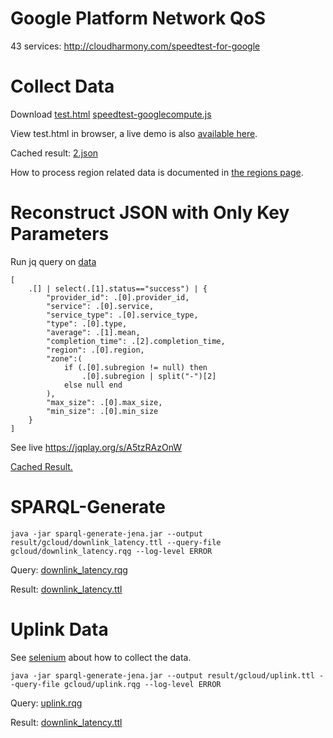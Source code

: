 # Google Platform Network QoS
43 services: http://cloudharmony.com/speedtest-for-google

# Collect Data
Download [test.html](test.html) [speedtest-googlecompute.js](speedtest-googlecompute.js) 

View test.html in browser, a live demo is also [available here](https://miranda-zhang.github.io/cloud-computing-schema/cloudharmony/google/test.html).

Cached result: [2.json](data/2.json)

How to process region related data is documented in  [the regions page](../../gcloud/region.md#cloudHarmony-data).

# Reconstruct JSON with Only Key Parameters
Run jq query on [data](#collect-data)
```
[
    .[] | select(.[1].status=="success") | {
        "provider_id": .[0].provider_id,
        "service": .[0].service,
        "service_type": .[0].service_type,
        "type": .[0].type,
        "average": .[1].mean,
        "completion_time": .[2].completion_time,
        "region": .[0].region,
        "zone":(
            if (.[0].subregion != null) then
                .[0].subregion | split("-")[2] 
            else null end
        ),
        "max_size": .[0].max_size,
        "min_size": .[0].min_size
    }
]
```
See live https://jqplay.org/s/A5tzRAzOnW

[Cached Result.](../../jq/gcloud/downlink_latency.json)

# SPARQL-Generate
```
java -jar sparql-generate-jena.jar --output result/gcloud/downlink_latency.ttl --query-file gcloud/downlink_latency.rqg --log-level ERROR
```
Query: [downlink_latency.rqg](../../sparql-generate/gcloud/downlink_latency.rqg)

Result: [downlink_latency.ttl](../../sparql-generate/result/gcloud/downlink_latency.ttl)

# Uplink Data
See [selenium](../selenium) about how to collect the data.
```
java -jar sparql-generate-jena.jar --output result/gcloud/uplink.ttl --query-file gcloud/uplink.rqg --log-level ERROR
```
Query: [uplink.rqg](../../sparql-generate/gcloud/uplink.rqg)

Result: [downlink_latency.ttl](../../sparql-generate/result/gcloud/v1.0.1/uplink.ttl)
